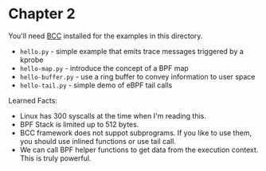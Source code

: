 # Chapter 2

You'll need [BCC](https://github.com/iovisor/bcc) installed for the examples in this directory.

* `hello.py` - simple example that emits trace messages triggered by a kprobe
* `hello-map.py` - introduce the concept of a BPF map
* `hello-buffer.py` - use a ring buffer to convey information to user space
* `hello-tail.py` - simple demo of eBPF tail calls


Learned Facts:
* Linux has 300 syscalls at the time when I'm reading this.
* BPF Stack is limited up to 512 bytes.
* BCC framework does not suppot subprograms. If you like to use them, you should use inlined functions or use tail call.
* We can call BPF helper functions to get data from the execution context. This is truly powerful.



